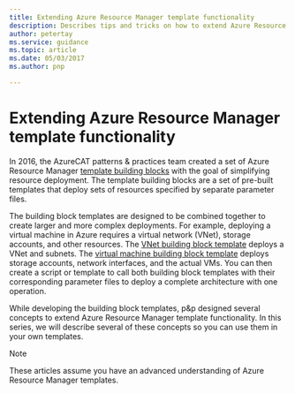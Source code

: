 ```yaml
---
title: Extending Azure Resource Manager template functionality
description: Describes tips and tricks on how to extend Azure Resource Manager template functionality
author: petertay
ms.service: guidance
ms.topic: article
ms.date: 05/03/2017
ms.author: pnp

---
```


# Extending Azure Resource Manager template functionality

In 2016, the AzureCAT patterns & practices team created a set of Azure Resource Manager [template building blocks](https://github.com/mspnp/template-building-blocks/wiki) with the goal of simplifying resource deployment. The template building blocks are a set of pre-built templates that deploy sets of resources specified by separate parameter files.

The building block templates are designed to be combined together to create larger and more complex deployments. For example, deploying a virtual machine in Azure requires a virtual network (VNet), storage accounts, and other resources. The [VNet building block template](https://github.com/mspnp/template-building-blocks/wiki/VNet-(v1)) deploys a VNet and subnets. The [virtual machine building block template](https://github.com/mspnp/template-building-blocks/wiki/Windows-and-Linux-VMs-(v1)) deploys storage accounts, network interfaces, and the actual VMs. You can then create a script or template to call both building block templates with their corresponding parameter files to deploy a complete architecture with one operation.

While developing the building block templates, p&p designed several concepts to extend Azure Resource Manager template functionality. In this series, we will describe several of these concepts so you can use them in your own templates.

> [!NOTE]
> These articles assume you have an advanced understanding of Azure Resource Manager templates.
